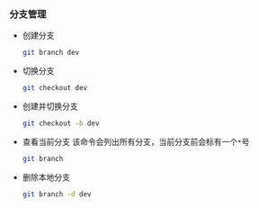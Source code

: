 ### 分支管理

* 创建分支

  ```bash
  git branch dev
  ```

* 切换分支

  ```bash
  git checkout dev
  ```

* 创建并切换分支

  ```bash
  git checkout -b dev
  ```

* 查看当前分支  该命令会列出所有分支，当前分支前会标有一个`*`号

  ```bash
  git branch
  ```

* 删除本地分支

  ```bash
  git branch -d dev
  ```

  